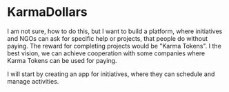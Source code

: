 # KarmaDollars
I am not sure, how to do this, but I want to build a platform, where initiatives and NGOs can ask for specific help or projects, that people do without paying. The reward for completing projects would be "Karma Tokens". I the best vision, we can achieve cooperation with some companies where Karma Tokens can be used for paying.  

I will start by creating an app for initiatives, where they can schedule and manage activities.
